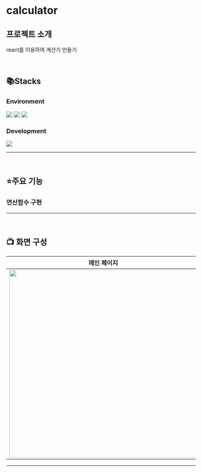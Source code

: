 # calculator

## 프로젝트 소개
react를 이용하여 계산기 만들기

<br>

## 📚Stacks 

### Environment
<div align="left">
  <img src="https://img.shields.io/badge/Visual Studio Code-007ACC?style=for-the-badge&logo=Visual Studio Code&logoColor=white"/>
  <img src="https://img.shields.io/badge/Git-F05032?style=for-the-badge&logo=Git&logoColor=white" />
  <img src="https://img.shields.io/badge/GitHub-181717?style=for-the-badge&logo=GitHub&logoColor=white" />
</div>             


### Development
<div align="left">
  <img src="https://img.shields.io/badge/React-61DAFB?style=for-the-badge&logo=React&logoColor=black"/>
</div> 


---
<br>

## ⭐주요 기능 

###  연산함수 구현
---
<br>

## 📺 화면 구성


| 메인 페이지 |
| :----: |
| <img width="500" src="https://github.com/leehaebin/calculator/assets/125331755/3f7921b6-f663-4d64-8d97-4314a8914f82"/> |



---
<br>
